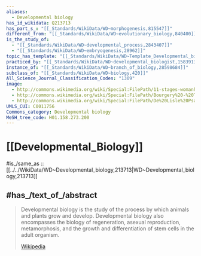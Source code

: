 ```yaml
---
aliases:
  - Developmental biology
has_id_wikidata: Q213713
has_part_s_: "[[_Standards/WikiData/WD~morphogenesis,815547]]"
different_from: "[[_Standards/WikiData/WD~evolutionary_biology,840400]]"
is_the_study_of:
  - "[[_Standards/WikiData/WD~developmental_process,2843407]]"
  - "[[_Standards/WikiData/WD~embryogenesis,28962]]"
topic_has_template: "[[_Standards/WikiData/WD~Template_Developmental_biology,14387634]]"
practiced_by: "[[_Standards/WikiData/WD~developmental_biologist,15839135]]"
instance_of: "[[_Standards/WikiData/WD~branch_of_biology,28598684]]"
subclass_of: "[[_Standards/WikiData/WD~biology,420]]"
All_Science_Journal_Classification_Codes: "1309"
image:
  - http://commons.wikimedia.org/wiki/Special:FilePath/11-stages-womanhood-1840s.jpg
  - http://commons.wikimedia.org/wiki/Special:FilePath/Bourgery%20-%20Trait%C3%A9%20d%27anatomie%20-%20Frontispice.jpg
  - http://commons.wikimedia.org/wiki/Special:FilePath/De%20Lisle%20Psalter%20Rad%20des%20Lebens%20stages%20of%20life%20British%20Library.jpg
UMLS_CUI: C0011756
Commons_category: Developmental biology
MeSH_tree_code: H01.158.273.200
---
```


# [[Developmental_Biology]] 

#is_/same_as :: [[../../WikiData/WD~Developmental_biology,213713|WD~Developmental_biology,213713]] 

## #has_/text_of_/abstract 

> Developmental biology is the study of the process by which animals and plants grow and develop. 
> Developmental biology also encompasses the biology of regeneration, asexual reproduction, 
> metamorphosis, and the growth and differentiation of stem cells in the adult organism.
>
> [Wikipedia](https://en.wikipedia.org/wiki/Developmental%20biology) 


